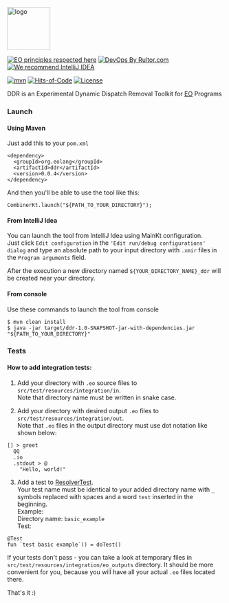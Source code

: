 <img alt="logo" src="https://www.objectionary.com/cactus.svg" height="100px" />

[![EO principles respected here](https://www.elegantobjects.org/badge.svg)](https://www.elegantobjects.org)
[![DevOps By Rultor.com](http://www.rultor.com/b/objectionary/eo-files)](http://www.rultor.com/p/objectionary/ddr)
[![We recommend IntelliJ IDEA](https://www.elegantobjects.org/intellij-idea.svg)](https://www.jetbrains.com/idea/)

[![mvn](https://github.com/objectionary/ddr/actions/workflows/build.yml/badge.svg?branch=master)](https://github.com/objectionary/ddr/actions/workflows/build.yml)
[![Hits-of-Code](https://hitsofcode.com/github/objectionary/ddr)](https://hitsofcode.com/view/github/objectionary/ddr)
[![License](https://img.shields.io/badge/license-MIT-green.svg)](https://github.com/objectionary/ddr/blob/master/LICENSE.txt)

DDR is an Experimental Dynamic Dispatch Removal Toolkit for [EO](https://www.eolang.org) Programs

### Launch

#### Using Maven
Just add this to your `pom.xml`

```
<dependency>
  <groupId>org.eolang</groupId>
  <artifactId>ddr</artifactId>
  <version>0.0.4</version>
</dependency>
```

And then you'll be able to use the tool like this:
```
CombinerKt.launch("${PATH_TO_YOUR_DIRECTORY}");
```

#### From IntelliJ Idea
You can launch the tool from IntelliJ Idea using MainKt configuration.  
Just click `Edit configuration` in the `'Edit run/debug configurations' dialog` and
type an absolute path to your input directory with `.xmir` files in the `Program arguments` field.

After the execution a new directory named `${YOUR_DIRECTORY_NAME}_ddr` will be created near your directory.

#### From console
Use these commands to launch the tool from console
```
$ mvn clean install
$ java -jar target/ddr-1.0-SNAPSHOT-jar-with-dependencies.jar "${PATH_TO_YOUR_DIRECTORY}"
```

### Tests

#### How to add integration tests:
1) Add your directory with `.eo` source files to `src/test/resources/integration/in`.  
Note that directory name must be written in snake case.

2) Add your directory with desired output `.eo` files to `src/test/resources/integration/out`.  
Note that `.eo` files in the output directory must use dot notation like shown below:
```
[] > greet
  QQ
  .io
  .stdout > @
    "Hello, world!"
```

3) Add a test to [ResolverTest](src/test/kotlin/org/objectionary/ddr/integration/resolver/ResolverTest.kt).  
Your test name must be identical to your added directory name with `_` symbols replaced with spaces and a word `test` inserted in the beginning.  
Example:  
Directory name: `basic_example`  
Test:
```
@Test
fun `test basic example`() = doTest()
```

If your tests don't pass - you can take a look at temporary files in `src/test/resources/integration/eo_outputs` directory.
It should be more convenient for you, because you will have all your actual `.eo` files located there.

That's it :)